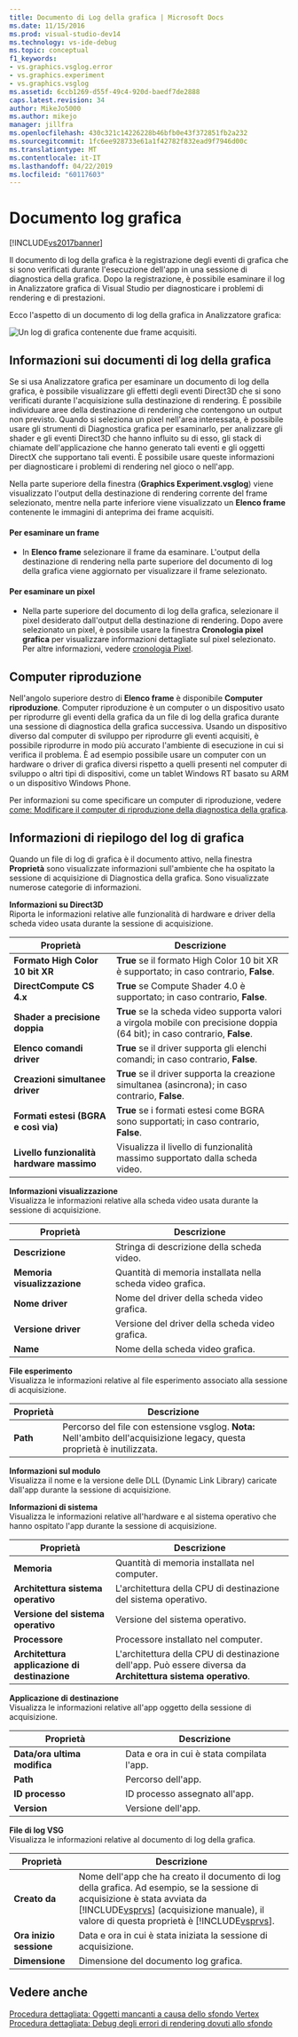 ```yaml
---
title: Documento di Log della grafica | Microsoft Docs
ms.date: 11/15/2016
ms.prod: visual-studio-dev14
ms.technology: vs-ide-debug
ms.topic: conceptual
f1_keywords:
- vs.graphics.vsglog.error
- vs.graphics.experiment
- vs.graphics.vsglog
ms.assetid: 6ccb1269-d55f-49c4-920d-baedf7de2888
caps.latest.revision: 34
author: MikeJo5000
ms.author: mikejo
manager: jillfra
ms.openlocfilehash: 430c321c14226228b46bfb0e43f372851fb2a232
ms.sourcegitcommit: 1fc6ee928733e61a1f42782f832ead9f7946d00c
ms.translationtype: MT
ms.contentlocale: it-IT
ms.lasthandoff: 04/22/2019
ms.locfileid: "60117603"
---
```

# <a name="graphics-log-document"></a>Documento log grafica
[!INCLUDE[vs2017banner](../includes/vs2017banner.md)]

Il documento di log della grafica è la registrazione degli eventi di grafica che si sono verificati durante l'esecuzione dell'app in una sessione di diagnostica della grafica. Dopo la registrazione, è possibile esaminare il log in Analizzatore grafica di Visual Studio per diagnosticare i problemi di rendering e di prestazioni.  
  
 Ecco l'aspetto di un documento di log della grafica in Analizzatore grafica:  
  
 ![Un log di grafica contenente due frame acquisiti. ](../debugger/media/gfx-diag-demo-graphics-log-orientation.png "gfx_diag_demo_graphics_log_orientation")  
  
## <a name="understanding-graphics-log-documents"></a>Informazioni sui documenti di log della grafica  
 Se si usa Analizzatore grafica per esaminare un documento di log della grafica, è possibile visualizzare gli effetti degli eventi Direct3D che si sono verificati durante l'acquisizione sulla destinazione di rendering. È possibile individuare aree della destinazione di rendering che contengono un output non previsto. Quando si seleziona un pixel nell'area interessata, è possibile usare gli strumenti di Diagnostica grafica per esaminarlo, per analizzare gli shader e gli eventi Direct3D che hanno influito su di esso, gli stack di chiamate dell'applicazione che hanno generato tali eventi e gli oggetti DirectX che supportano tali eventi. È possibile usare queste informazioni per diagnosticare i problemi di rendering nel gioco o nell'app.  
  
 Nella parte superiore della finestra (**Graphics Experiment.vsglog**) viene visualizzato l'output della destinazione di rendering corrente del frame selezionato, mentre nella parte inferiore viene visualizzato un **Elenco frame** contenente le immagini di anteprima dei frame acquisiti.  
  
#### <a name="to-inspect-a-frame"></a>Per esaminare un frame  
  
- In **Elenco frame** selezionare il frame da esaminare. L'output della destinazione di rendering nella parte superiore del documento di log della grafica viene aggiornato per visualizzare il frame selezionato.  
  
#### <a name="to-inspect-a-pixel"></a>Per esaminare un pixel  
  
- Nella parte superiore del documento di log della grafica, selezionare il pixel desiderato dall'output della destinazione di rendering. Dopo avere selezionato un pixel, è possibile usare la finestra **Cronologia pixel grafica** per visualizzare informazioni dettagliate sul pixel selezionato. Per altre informazioni, vedere [cronologia Pixel](../debugger/graphics-pixel-history.md).  
  
## <a name="playback-machine"></a>Computer riproduzione  
 Nell'angolo superiore destro di **Elenco frame** è disponibile **Computer riproduzione**. Computer riproduzione è un computer o un dispositivo usato per riprodurre gli eventi della grafica da un file di log della grafica durante una sessione di diagnostica della grafica successiva. Usando un dispositivo diverso dal computer di sviluppo per riprodurre gli eventi acquisiti, è possibile riprodurre in modo più accurato l'ambiente di esecuzione in cui si verifica il problema. È ad esempio possibile usare un computer con un hardware o driver di grafica diversi rispetto a quelli presenti nel computer di sviluppo o altri tipi di dispositivi, come un tablet Windows RT basato su ARM o un dispositivo Windows Phone.  
  
 Per informazioni su come specificare un computer di riproduzione, vedere [come: Modificare il computer di riproduzione della diagnostica della grafica](../debugger/how-to-change-the-graphics-diagnostics-playback-machine.md).  
  
## <a name="graphics-log-summary-information"></a>Informazioni di riepilogo del log di grafica  
 Quando un file di log di grafica è il documento attivo, nella finestra **Proprietà** sono visualizzate informazioni sull'ambiente che ha ospitato la sessione di acquisizione di Diagnostica della grafica. Sono visualizzate numerose categorie di informazioni.  
  
 **Informazioni su Direct3D**  
 Riporta le informazioni relative alle funzionalità di hardware e driver della scheda video usata durante la sessione di acquisizione.  
  
|Proprietà|Descrizione|  
|--------------|-----------------|  
|**Formato High Color 10 bit XR**|**True** se il formato High Color 10 bit XR è supportato; in caso contrario, **False**.|  
|**DirectCompute CS 4.x**|**True** se Compute Shader 4.0 è supportato; in caso contrario, **False**.|  
|**Shader a precisione doppia**|**True** se la scheda video supporta valori a virgola mobile con precisione doppia (64 bit); in caso contrario, **False**.|  
|**Elenco comandi driver**|**True** se il driver supporta gli elenchi comandi; in caso contrario, **False**.|  
|**Creazioni simultanee driver**|**True** se il driver supporta la creazione simultanea (asincrona); in caso contrario, **False**.|  
|**Formati estesi (BGRA e così via)**|**True** se i formati estesi come BGRA sono supportati; in caso contrario, **False**.|  
|**Livello funzionalità hardware massimo**|Visualizza il livello di funzionalità massimo supportato dalla scheda video.|  
  
 **Informazioni visualizzazione**  
 Visualizza le informazioni relative alla scheda video usata durante la sessione di acquisizione.  
  
|Proprietà|Descrizione|  
|--------------|-----------------|  
|**Descrizione**|Stringa di descrizione della scheda video.|  
|**Memoria visualizzazione**|Quantità di memoria installata nella scheda video grafica.|  
|**Nome driver**|Nome del driver della scheda video grafica.|  
|**Versione driver**|Versione del driver della scheda video grafica.|  
|**Name**|Nome della scheda video grafica.|  
  
 **File esperimento**  
 Visualizza le informazioni relative al file esperimento associato alla sessione di acquisizione.  
  
|Proprietà|Descrizione|  
|--------------|-----------------|  
|**Path**|Percorso del file con estensione vsglog. **Nota:**  Nell'ambito dell'acquisizione legacy, questa proprietà è inutilizzata.|  
  
 **Informazioni sul modulo**  
 Visualizza il nome e la versione delle DLL (Dynamic Link Library) caricate dall'app durante la sessione di acquisizione.  
  
 **Informazioni di sistema**  
 Visualizza le informazioni relative all'hardware e al sistema operativo che hanno ospitato l'app durante la sessione di acquisizione.  
  
|Proprietà|Descrizione|  
|--------------|-----------------|  
|**Memoria**|Quantità di memoria installata nel computer.|  
|**Architettura sistema operativo**|L'architettura della CPU di destinazione del sistema operativo.|  
|**Versione del sistema operativo**|Versione del sistema operativo.|  
|**Processore**|Processore installato nel computer.|  
|**Architettura applicazione di destinazione**|L'architettura della CPU di destinazione dell'app. Può essere diversa da **Architettura sistema operativo**.|  
  
 **Applicazione di destinazione**  
 Visualizza le informazioni relative all'app oggetto della sessione di acquisizione.  
  
|Proprietà|Descrizione|  
|--------------|-----------------|  
|**Data/ora ultima modifica**|Data e ora in cui è stata compilata l'app.|  
|**Path**|Percorso dell'app.|  
|**ID processo**|ID processo assegnato all'app.|  
|**Version**|Versione dell'app.|  
  
 **File di log VSG**  
 Visualizza le informazioni relative al documento di log della grafica.  
  
|Proprietà|Descrizione|  
|--------------|-----------------|  
|**Creato da**|Nome dell'app che ha creato il documento di log della grafica. Ad esempio, se la sessione di acquisizione è stata avviata da [!INCLUDE[vsprvs](../includes/vsprvs-md.md)] (acquisizione manuale), il valore di questa proprietà è [!INCLUDE[vsprvs](../includes/vsprvs-md.md)].|  
|**Ora inizio sessione**|Data e ora in cui è stata iniziata la sessione di acquisizione.|  
|**Dimensione**|Dimensione del documento log grafica.|  
  
## <a name="see-also"></a>Vedere anche  
 [Procedura dettagliata: Oggetti mancanti a causa dello sfondo Vertex](../debugger/walkthrough-missing-objects-due-to-vertex-shading.md)   
 [Procedura dettagliata: Debug degli errori di rendering dovuti allo sfondo](../debugger/walkthrough-debugging-rendering-errors-due-to-shading.md)
